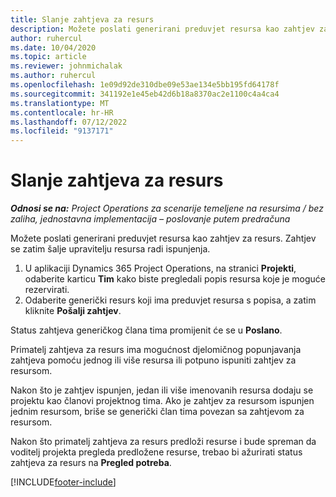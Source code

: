 ```yaml
---
title: Slanje zahtjeva za resurs
description: Možete poslati generirani preduvjet resursa kao zahtjev za resurs. Zahtjev se zatim šalje upravitelju resursa radi ispunjenja.
author: ruhercul
ms.date: 10/04/2020
ms.topic: article
ms.reviewer: johnmichalak
ms.author: ruhercul
ms.openlocfilehash: 1e09d92de310dbe09e53ae134e5bb195fd64178f
ms.sourcegitcommit: 341192e1e45eb42d6b18a8370ac2e1100c4a4ca4
ms.translationtype: MT
ms.contentlocale: hr-HR
ms.lasthandoff: 07/12/2022
ms.locfileid: "9137171"
---
```

# <a name="submit-a-resource-request"></a>Slanje zahtjeva za resurs

_**Odnosi se na:** Project Operations za scenarije temeljene na resursima / bez zaliha, jednostavna implementacija – poslovanje putem predračuna_

Možete poslati generirani preduvjet resursa kao zahtjev za resurs. Zahtjev se zatim šalje upravitelju resursa radi ispunjenja.

1. U aplikaciji Dynamics 365 Project Operations, na stranici **Projekti**, odaberite karticu **Tim** kako biste pregledali popis resursa koje je moguće rezervirati. 
2. Odaberite generički resurs koji ima preduvjet resursa s popisa, a zatim kliknite **Pošalji zahtjev**.

Status zahtjeva generičkog člana tima promijenit će se u **Poslano**.

Primatelj zahtjeva za resurs ima mogućnost djelomičnog popunjavanja zahtjeva pomoću jednog ili više resursa ili potpuno ispuniti zahtjev za resursom.

Nakon što je zahtjev ispunjen, jedan ili više imenovanih resursa dodaju se projektu kao članovi projektnog tima. Ako je zahtjev za resursom ispunjen jednim resursom, briše se generički član tima povezan sa zahtjevom za resursom. 

Nakon što primatelj zahtjeva za resurs predloži resurse i bude spreman da voditelj projekta pregleda predložene resurse, trebao bi ažurirati status zahtjeva za resurs na **Pregled potreba**.


[!INCLUDE[footer-include](../includes/footer-banner.md)]
